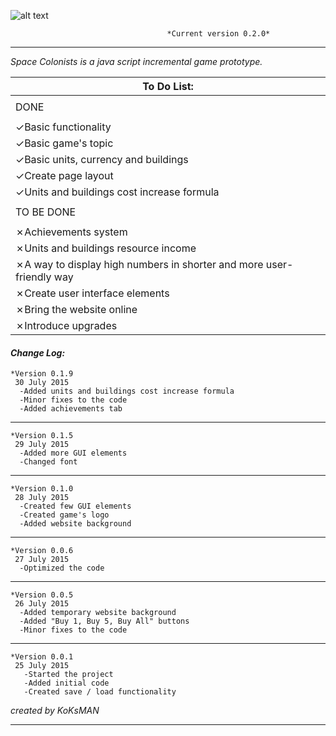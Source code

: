 ![alt text](http://i.imgur.com/4uIdcnB.png)

                                       *Current version 0.2.0*
___

<em> Space Colonists is a java script incremental game prototype. </em>

|   To Do List:     |
| ------------- |
| |
|   DONE        |
| |
| ✓Basic functionality|
| ✓Basic game's topic|
| ✓Basic units, currency and buildings|
| ✓Create page layout|
| ✓Units and buildings cost increase formula|
| |
| TO BE DONE |
| |
|✗Achievements system|
|✗Units and buildings resource income|
|✗A way to display high numbers in shorter and more user-friendly way|
|✗Create user interface elements|
|✗Bring the website online|
|✗Introduce upgrades|


#### **_Change Log:_** ####
    *Version 0.1.9
     30 July 2015
      -Added units and buildings cost increase formula
      -Minor fixes to the code
      -Added achievements tab
___
    *Version 0.1.5
     29 July 2015
      -Added more GUI elements
      -Changed font
___
    *Version 0.1.0
     28 July 2015
      -Created few GUI elements
      -Created game's logo
      -Added website background
___
    *Version 0.0.6
     27 July 2015
      -Optimized the code
___
    *Version 0.0.5
     26 July 2015
      -Added temporary website background
      -Added "Buy 1, Buy 5, Buy All" buttons
      -Minor fixes to the code
___

    *Version 0.0.1
     25 July 2015
       -Started the project
       -Added initial code
       -Created save / load functionality

*created by KoKsMAN*
___
